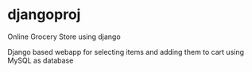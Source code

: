 # djangoproj
Online Grocery Store using django

Django based webapp for selecting items and adding them to cart using MySQL as database
